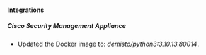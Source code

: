 #### Integrations
##### Cisco Security Management Appliance
- Updated the Docker image to: *demisto/python3:3.10.13.80014*.
